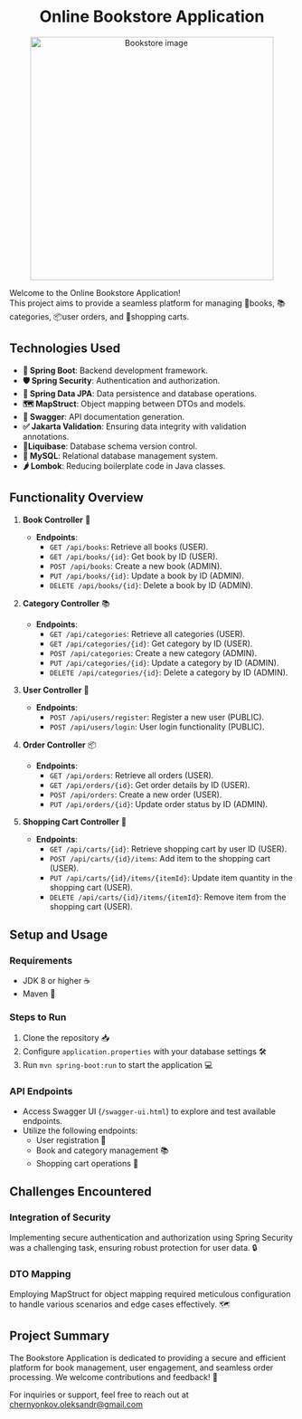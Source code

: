 # <div align="center">Online Bookstore Application</div>


<p align="center">
    <img width="430" src="https://w7.pngwing.com/pngs/202/613/png-transparent-books-school-education-stack-icon-library-pile-college-science-business.png" alt="Bookstore image">
</p>


Welcome to the Online Bookstore Application! </br>
This project aims to provide a seamless platform for managing 📘books, 📚categories, 📦user orders, and 🛒shopping carts.

## Technologies Used
- **🍃 Spring Boot**: Backend development framework.
- **🛡️ Spring Security**: Authentication and authorization.
- **💾 Spring Data JPA**: Data persistence and database operations.
- **🗺️ MapStruct**: Object mapping between DTOs and models.
- **📘 Swagger**: API documentation generation.
- **✅ Jakarta Validation**: Ensuring data integrity with validation annotations.
- **🔄Liquibase**: Database schema version control.
- **🐬 MySQL**: Relational database management system.
- **🌶️ Lombok️**: Reducing boilerplate code in Java classes.

## Functionality Overview

1. **Book Controller** 📘
    - **Endpoints**:
        - `GET /api/books`: Retrieve all books (USER).
        - `GET /api/books/{id}`: Get book by ID (USER).
        - `POST /api/books`: Create a new book (ADMIN).
        - `PUT /api/books/{id}`: Update a book by ID (ADMIN).
        - `DELETE /api/books/{id}`: Delete a book by ID (ADMIN).

2. **Category Controller** 📚
    - **Endpoints**:
        - `GET /api/categories`: Retrieve all categories (USER).
        - `GET /api/categories/{id}`: Get category by ID (USER).
        - `POST /api/categories`: Create a new category (ADMIN).
        - `PUT /api/categories/{id}`: Update a category by ID (ADMIN).
        - `DELETE /api/categories/{id}`: Delete a category by ID (ADMIN).

3. **User Controller** 👤
    - **Endpoints**:
        - `POST /api/users/register`: Register a new user (PUBLIC).
        - `POST /api/users/login`: User login functionality (PUBLIC).

4. **Order Controller** 📦
    - **Endpoints**:
        - `GET /api/orders`: Retrieve all orders (USER).
        - `GET /api/orders/{id}`: Get order details by ID (USER).
        - `POST /api/orders`: Create a new order (USER).
        - `PUT /api/orders/{id}`: Update order status by ID (ADMIN).

5. **Shopping Cart Controller** 🛒
    - **Endpoints**:
        - `GET /api/carts/{id}`: Retrieve shopping cart by user ID (USER).
        - `POST /api/carts/{id}/items`: Add item to the shopping cart (USER).
        - `PUT /api/carts/{id}/items/{itemId}`: Update item quantity in the shopping cart (USER).
        - `DELETE /api/carts/{id}/items/{itemId}`: Remove item from the shopping cart (USER).

## Setup and Usage

### Requirements
- JDK 8 or higher ☕️
- Maven 🚀

### Steps to Run
1. Clone the repository 📥
2. Configure `application.properties` with your database settings 🛠️
3. Run `mvn spring-boot:run` to start the application 💻 

### API Endpoints
- Access Swagger UI (`/swagger-ui.html`) to explore and test available endpoints.
- Utilize the following endpoints:
   - User registration 📝
   - Book and category management 📚
   - Shopping cart operations 🛒

## Challenges Encountered

### Integration of Security
Implementing secure authentication and authorization using Spring Security was a challenging task, ensuring robust protection for user data. 🔒

### DTO Mapping
Employing MapStruct for object mapping required meticulous configuration to handle various scenarios and edge cases effectively. 🗺️

## Project Summary

The Bookstore Application is dedicated to providing a secure and efficient platform for book management, user engagement, and seamless order processing. We welcome contributions and feedback! 📧

For inquiries or support, feel free to reach out at chernyonkov.oleksandr@gmail.com
